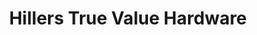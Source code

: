 ---
title: "Hillers True Value Hardware"
url: /marshfield/hillers-true-value-hardware/
shop: Eisenwaren
---